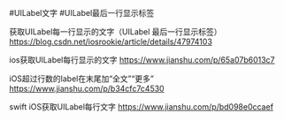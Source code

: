#UILabel文字
#UILabel最后一行显示标签


获取UILabel每一行显示的文字（UILabel 最后一行显示标签）
https://blog.csdn.net/iosrookie/article/details/47974103

ios获取UILabel每行显示的文字
https://www.jianshu.com/p/65a07b6013c7


iOS超过行数的label在末尾加“全文”“更多”
https://www.jianshu.com/p/b34cfc7c4530

swift
iOS获取UILabel每行文字
https://www.jianshu.com/p/bd098e0ccaef
